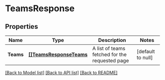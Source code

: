 # TeamsResponse

## Properties
Name | Type | Description | Notes
------------ | ------------- | ------------- | -------------
**Teams** | [**[]TeamsResponseTeams**](TeamsResponse_teams.md) | A list of teams fetched for the requested page | [default to null]

[[Back to Model list]](../README.md#documentation-for-models) [[Back to API list]](../README.md#documentation-for-api-endpoints) [[Back to README]](../README.md)

